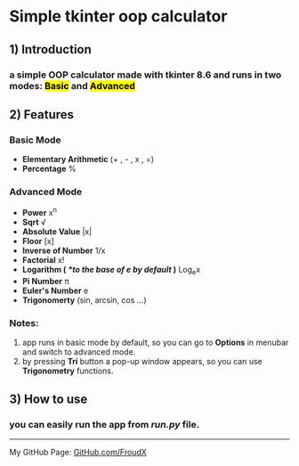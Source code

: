 # Simple tkinter oop calculator
## 1) Introduction
### a simple OOP calculator made with tkinter 8.6 and runs in two modes: <mark>Basic</mark> and <mark>Advanced</mark>


## 2) Features
### Basic Mode
- <b>Elementary Arithmetic</b> (+ , - , x , ÷)
- <b>Percentage</b> %
### Advanced Mode
- <b>Power</b> x<sup>n</sup>
- <b>Sqrt</b> √
- <b>Absolute Value</b> |x|
- <b>Floor</b> [x]
- <b>Inverse of Number</b> 1/x
- <b>Factorial</b> x!
- <b>Logarithm ( <i>*to the base of e by default</i> )</b> Log<sub>e</sub>x
- <b>Pi Number</b> π
- <b>Euler's Number</b> e
- <b>Trigonomerty</b> (sin, arcsin, cos ...)

### Notes:
1. app runs in basic mode by default, so you can go to <b>Options</b> in menubar and switch to advanced mode.
2. by pressing <b>Tri</b> button a pop-up window appears, so you can use <b>Trigonometry</b> functions.

## 3) How to use
### you can easily run the app from <i>run.py</i> file.
---
My GitHub Page: [GitHub.com/FroudX](https://www.github.com/froudx)